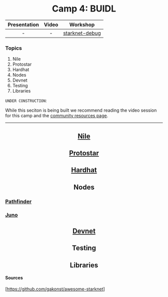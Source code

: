 <div align="center">
    <h1>Camp 4: BUIDL</h1>

|Presentation|Video|Workshop
|:----:|:----:|:----:|
|-|-| [starknet-debug](https://github.com/starknet-edu/starknet-debug) |

</div>

### Topics

<ol>
    <li><a>Nile</a></a>
    <li><a>Protostar</a></a>
    <li><a>Hardhat</a></a>
    <li><a>Nodes</a></a>
    <li><a>Devnet</a></a>
    <li><a>Testing</a></a>
    <li><a>Libraries</a></a>
</ol>

`UNDER CONSTRUCTION`:

While this seciton is being built we recommend reading the video session for this camp and the [community resources page](https://github.com/gakonst/awesome-starknet).

<hr>

<h2 align="center" id="nile"><a href="https://github.com/OpenZeppelin/nile">Nile</a></h2>

<h2 align="center" id="protostar"><a href="https://docs.swmansion.com/protostar">Protostar</a></h2>

<h2 align="center" id="hardhat"><a href="https://github.com/Shard-Labs/starknet-hardhat-plugin">Hardhat</a></h2>

<h2 align="center" id="nodes">Nodes</h2>

### [Pathfinder](https://github.com/eqlabs/pathfinder)

### [Juno](https://github.com/NethermindEth/juno)

<h2 align="center" id="devnet"><a href="https://github.com/Shard-Labs/starknet-devnet">Devnet</a></h2>

<h2 align="center" id="testing">Testing</h2>

<h2 align="center" id="libraries">Libraries</h2>

#### Sources

[<https://github.com/gakonst/awesome-starknet>]
